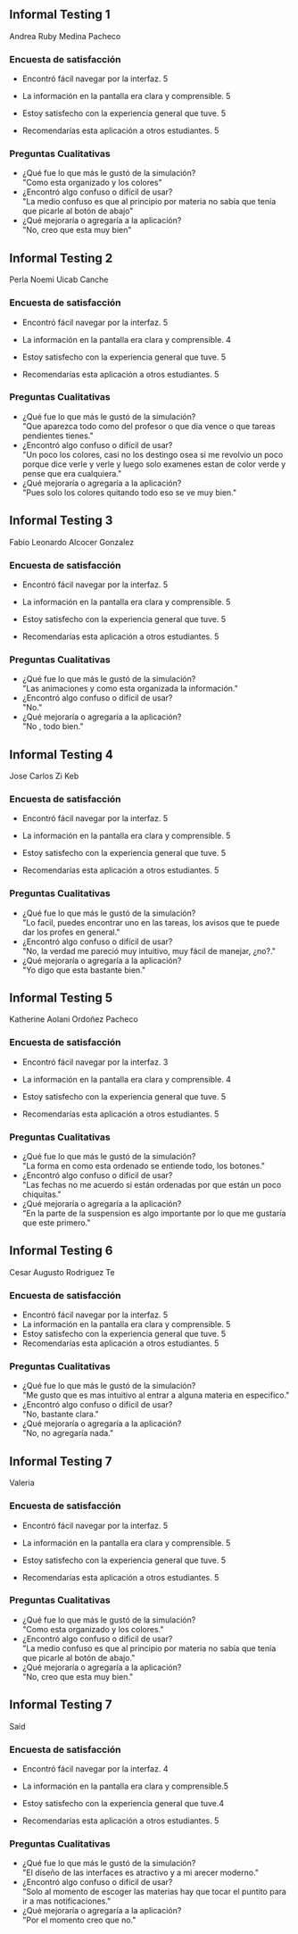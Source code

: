 ## Informal Testing 1 
Andrea Ruby Medina Pacheco
### Encuesta de satisfacción
* Encontró fácil navegar por la interfaz. 5 

* La información en la pantalla era clara y comprensible. 5 

* Estoy satisfecho con la experiencia general que tuve. 5 

* Recomendarías esta aplicación a otros estudiantes. 5 

### Preguntas Cualitativas
- ¿Qué fue lo que más le gustó de la simulación? <br> "Como esta organizado y los colores"
- ¿Encontró algo confuso o difícil de usar?  <br> "La medio confuso es que al principio por materia no sabía que tenía que picarle al botón de abajo" 
- ¿Qué mejoraría o agregaría a la aplicación?  <br> "No, creo que esta muy bien" 

## Informal Testing 2 
Perla Noemi Uicab Canche

### Encuesta de satisfacción
* Encontró fácil navegar por la interfaz. 5 

* La información en la pantalla era clara y comprensible.  4

* Estoy satisfecho con la experiencia general que tuve. 5 

* Recomendarías esta aplicación a otros estudiantes. 5 

### Preguntas Cualitativas
- ¿Qué fue lo que más le gustó de la simulación? <br> "Que aparezca todo como del profesor o que dia vence o que tareas pendientes tienes."
- ¿Encontró algo confuso o difícil de usar?  <br> "Un poco los colores, casi no los destingo osea si me revolvio un poco porque dice verle y verle y luego solo examenes estan de color verde y pense que era cualquiera."
- ¿Qué mejoraría o agregaría a la aplicación?  <br> "Pues solo los colores quitando todo eso se ve muy bien."

## Informal Testing 3  
Fabio Leonardo Alcocer Gonzalez

### Encuesta de satisfacción
* Encontró fácil navegar por la interfaz. 5 

* La información en la pantalla era clara y comprensible. 5 

* Estoy satisfecho con la experiencia general que tuve.  5 

* Recomendarías esta aplicación a otros estudiantes.  5

### Preguntas Cualitativas
- ¿Qué fue lo que más le gustó de la simulación?<br> "Las animaciones y como esta organizada la información."
- ¿Encontró algo confuso o difícil de usar?<br> "No."
- ¿Qué mejoraría o agregaría a la aplicación? <br>"No , todo bien." 

## Informal Testing 4 
Jose Carlos Zi Keb

### Encuesta de satisfacción
* Encontró fácil navegar por la interfaz. 5 

* La información en la pantalla era clara y comprensible. 5 

* Estoy satisfecho con la experiencia general que tuve.  5 

* Recomendarías esta aplicación a otros estudiantes.  5

### Preguntas Cualitativas
- ¿Qué fue lo que más le gustó de la simulación?<br> "Lo facil, puedes encontrar uno en las tareas, los avisos que te puede dar los profes en general."
- ¿Encontró algo confuso o difícil de usar?<br> "No, la verdad me pareció muy intuitivo, muy fácil de manejar, ¿no?."
- ¿Qué mejoraría o agregaría a la aplicación? <br>"Yo digo que esta bastante bien." 



## Informal Testing 5 
Katherine Aolani Ordoñez Pacheco

### Encuesta de satisfacción
* Encontró fácil navegar por la interfaz. 3 

* La información en la pantalla era clara y comprensible. 4

* Estoy satisfecho con la experiencia general que tuve.  5 

* Recomendarías esta aplicación a otros estudiantes. 5 

### Preguntas Cualitativas
- ¿Qué fue lo que más le gustó de la simulación? <br> "La forma en como esta ordenado se entiende todo, los botones."  
- ¿Encontró algo confuso o difícil de usar?<br> "Las fechas no me acuerdo si están ordenadas por que están un poco chiquitas."  
- ¿Qué mejoraría o agregaría a la aplicación?<br> "En la parte de la suspension es algo importante por lo que me gustaría que este primero." 
 
## Informal Testing 6 
Cesar Augusto Rodriguez Te

### Encuesta de satisfacción
* Encontró fácil navegar por la interfaz. 5    
* La información en la pantalla era clara y comprensible. 5  
* Estoy satisfecho con la experiencia general que tuve.  5 
* Recomendarías esta aplicación a otros estudiantes.  5 

### Preguntas Cualitativas
- ¿Qué fue lo que más le gustó de la simulación?<br> "Me gusto que es mas intuitivo al entrar a alguna materia en especifico."  
- ¿Encontró algo confuso o difícil de usar?<br> "No, bastante clara."
- ¿Qué mejoraría o agregaría a la aplicación?<br> "No, no agregaría nada."

## Informal Testing 7  
Valeria

### Encuesta de satisfacción
* Encontró fácil navegar por la interfaz. 5    

* La información en la pantalla era clara y comprensible. 5 

* Estoy satisfecho con la experiencia general que tuve. 5 

* Recomendarías esta aplicación a otros estudiantes. 5 

### Preguntas Cualitativas
- ¿Qué fue lo que más le gustó de la simulación?<br> "Como esta organizado y los colores."  
- ¿Encontró algo confuso o difícil de usar?<br> "La medio confuso es que al principio por materia no sabía que tenía que picarle al botón de abajo." 
- ¿Qué mejoraría o agregaría a la aplicación?<br> "No, creo que esta muy bien."  


## Informal Testing 7  
Said

### Encuesta de satisfacción
* Encontró fácil navegar por la interfaz. 4 

* La información en la pantalla era clara y comprensible.5 

* Estoy satisfecho con la experiencia general que tuve.4  

* Recomendarías esta aplicación a otros estudiantes. 5 
 ### Preguntas Cualitativas
- ¿Qué fue lo que más le gustó de la simulación?<br> "El diseño de las interfaces es atractivo y a mi arecer moderno." 
- ¿Encontró algo confuso o difícil de usar?<br> "Solo al momento de escoger las materias hay que tocar el puntito para ir a mas notificaciones."
- ¿Qué mejoraría o agregaría a la aplicación?<br> "Por el momento creo que no." 

